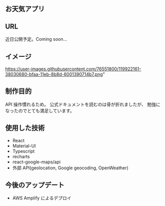 ## お天気アプリ

## URL

近日公開予定。Coming soon...

## イメージ

https://user-images.githubusercontent.com/76551800/119922161-38030680-bfaa-11eb-8b8d-6001390714b7.png"

## 制作目的

API 操作慣れるため。
公式ドキュメントを読むのは骨が折れましたが、
勉強になったのでとても満足しています。

## 使用した技術

- React
- Material-UI
- Typescript
- recharts
- react-google-maps/api
- 外部 API(geolocation, Google geocoding, OpenWeather)

## 今後のアップデート

- AWS Amplify によるデプロイ
